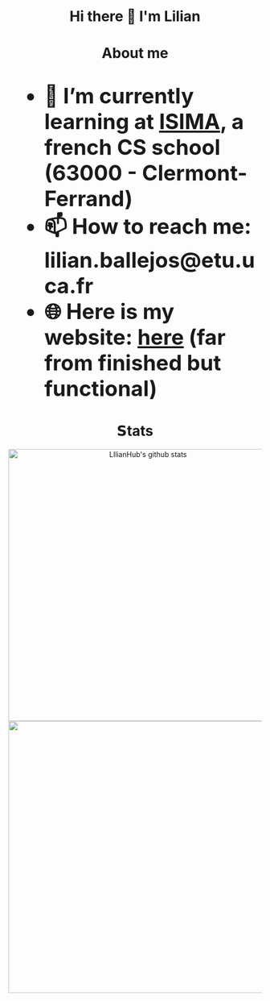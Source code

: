 <h1 align="center">
      Hi there 👋 I'm Lilian
</h1>

<h1 align="center">About me<h1>

<ul style="font-size: 1.5em;">
      <li>🌱 I’m currently learning at <a href="https://isima.fr">ISIMA</a>, a french CS school (63000 - Clermont-Ferrand)</li>
      <li>📫 How to reach me: lilian.ballejos@etu.uca.fr</li>
      <li>🌐 Here is my website: <a href="https://ballejos-lilian.fr">here</a> (far from finished but functional)</li>
</ul>


<h1 align="center">𝗦tats</h1>
<div align="center">
  <a href="https://github.com/anuraghazra/github-readme-stats"><img width="540" height="auto" src="https://github-readme-stats.vercel.app/api?username=LIlianHub&show_icons=true&theme=github_dark&hide_border=true" alt="LIlianHub's github stats" class="left" /></a> 
</div>
<div align="center">
  <a href="https://github.com/anuraghazra/github-readme-stats"><img width="540" height="auto" src="https://github-readme-stats.vercel.app/api/top-langs/?username=LIlianHub&layout=compact&theme=github_dark&hide_border=true" class="center" /></a>
</div>
